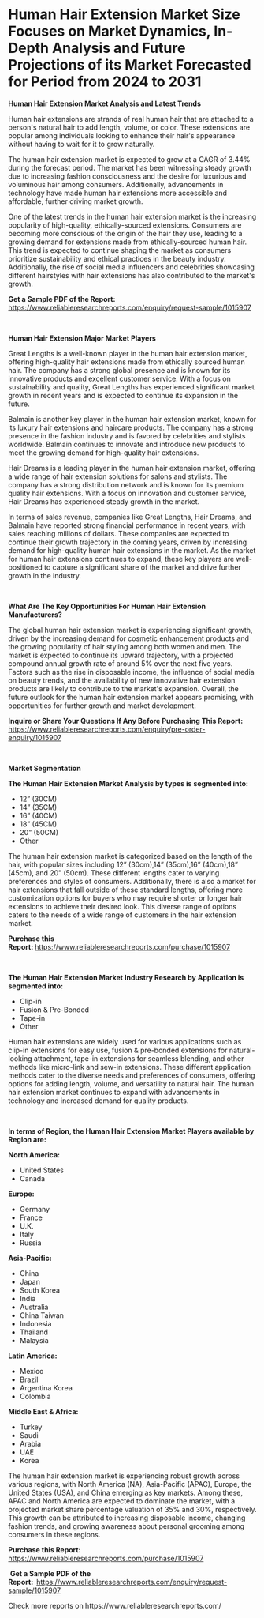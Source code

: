 <p><h1>Human Hair Extension Market Size Focuses on Market Dynamics, In-Depth Analysis and Future Projections of its Market Forecasted for Period from 2024 to 2031</h1></p><p><strong>Human Hair Extension Market Analysis and Latest Trends</strong></p>
<p><p>Human hair extensions are strands of real human hair that are attached to a person's natural hair to add length, volume, or color. These extensions are popular among individuals looking to enhance their hair's appearance without having to wait for it to grow naturally.</p><p>The human hair extension market is expected to grow at a CAGR of 3.44% during the forecast period. The market has been witnessing steady growth due to increasing fashion consciousness and the desire for luxurious and voluminous hair among consumers. Additionally, advancements in technology have made human hair extensions more accessible and affordable, further driving market growth.</p><p>One of the latest trends in the human hair extension market is the increasing popularity of high-quality, ethically-sourced extensions. Consumers are becoming more conscious of the origin of the hair they use, leading to a growing demand for extensions made from ethically-sourced human hair. This trend is expected to continue shaping the market as consumers prioritize sustainability and ethical practices in the beauty industry. Additionally, the rise of social media influencers and celebrities showcasing different hairstyles with hair extensions has also contributed to the market's growth.</p></p>
<p><strong>Get a Sample PDF of the Report:&nbsp;</strong> <a href="https://www.reliableresearchreports.com/enquiry/request-sample/1015907">https://www.reliableresearchreports.com/enquiry/request-sample/1015907</a></p>
<p>&nbsp;</p>
<p><strong>Human Hair Extension Major Market Players</strong></p>
<p><p>Great Lengths is a well-known player in the human hair extension market, offering high-quality hair extensions made from ethically sourced human hair. The company has a strong global presence and is known for its innovative products and excellent customer service. With a focus on sustainability and quality, Great Lengths has experienced significant market growth in recent years and is expected to continue its expansion in the future.</p><p>Balmain is another key player in the human hair extension market, known for its luxury hair extensions and haircare products. The company has a strong presence in the fashion industry and is favored by celebrities and stylists worldwide. Balmain continues to innovate and introduce new products to meet the growing demand for high-quality hair extensions.</p><p>Hair Dreams is a leading player in the human hair extension market, offering a wide range of hair extension solutions for salons and stylists. The company has a strong distribution network and is known for its premium quality hair extensions. With a focus on innovation and customer service, Hair Dreams has experienced steady growth in the market.</p><p>In terms of sales revenue, companies like Great Lengths, Hair Dreams, and Balmain have reported strong financial performance in recent years, with sales reaching millions of dollars. These companies are expected to continue their growth trajectory in the coming years, driven by increasing demand for high-quality human hair extensions in the market. As the market for human hair extensions continues to expand, these key players are well-positioned to capture a significant share of the market and drive further growth in the industry.</p></p>
<p>&nbsp;</p>
<p><strong>What Are The Key Opportunities For Human Hair Extension Manufacturers?</strong></p>
<p><p>The global human hair extension market is experiencing significant growth, driven by the increasing demand for cosmetic enhancement products and the growing popularity of hair styling among both women and men. The market is expected to continue its upward trajectory, with a projected compound annual growth rate of around 5% over the next five years. Factors such as the rise in disposable income, the influence of social media on beauty trends, and the availability of new innovative hair extension products are likely to contribute to the market's expansion. Overall, the future outlook for the human hair extension market appears promising, with opportunities for further growth and market development.</p></p>
<p><strong>Inquire or Share Your Questions If Any Before Purchasing This Report:</strong> <a href="https://www.reliableresearchreports.com/enquiry/pre-order-enquiry/1015907">https://www.reliableresearchreports.com/enquiry/pre-order-enquiry/1015907</a></p>
<p>&nbsp;</p>
<p><strong>Market Segmentation</strong></p>
<p><strong>The Human Hair Extension Market Analysis by types is segmented into:</strong></p>
<p><ul><li>12” (30CM)</li><li>14” (35CM)</li><li>16” (40CM)</li><li>18” (45CM)</li><li>20” (50CM)</li><li>Other</li></ul></p>
<p><p>The human hair extension market is categorized based on the length of the hair, with popular sizes including 12” (30cm),14” (35cm),16” (40cm),18” (45cm), and 20” (50cm). These different lengths cater to varying preferences and styles of consumers. Additionally, there is also a market for hair extensions that fall outside of these standard lengths, offering more customization options for buyers who may require shorter or longer hair extensions to achieve their desired look. This diverse range of options caters to the needs of a wide range of customers in the hair extension market.</p></p>
<p><strong>Purchase this Report:&nbsp;</strong><a href="https://www.reliableresearchreports.com/purchase/1015907">https://www.reliableresearchreports.com/purchase/1015907</a></p>
<p>&nbsp;</p>
<p><strong>The Human Hair Extension Market Industry Research by Application is segmented into:</strong></p>
<p><ul><li>Clip-in</li><li>Fusion & Pre-Bonded</li><li>Tape-in</li><li>Other</li></ul></p>
<p><p>Human hair extensions are widely used for various applications such as clip-in extensions for easy use, fusion & pre-bonded extensions for natural-looking attachment, tape-in extensions for seamless blending, and other methods like micro-link and sew-in extensions. These different application methods cater to the diverse needs and preferences of consumers, offering options for adding length, volume, and versatility to natural hair. The human hair extension market continues to expand with advancements in technology and increased demand for quality products.</p></p>
<p>&nbsp;</p>
<p><strong>In terms of Region, the Human Hair Extension Market Players available by Region are:</strong></p>
<p>
    <p> <strong> North America: </strong>
        <ul>
            <li>United States</li>
            <li>Canada</li>
        </ul>
        </p> 
    <p> <strong> Europe: </strong>
        <ul>
            <li>Germany</li>
            <li>France</li>
            <li>U.K.</li>
            <li>Italy</li>
            <li>Russia</li>
        </ul>
        </p> 
    <p> <strong> Asia-Pacific: </strong>
        <ul>
            <li>China</li>
            <li>Japan</li>
            <li>South Korea</li>
            <li>India</li>
            <li>Australia</li>
            <li>China Taiwan</li>
            <li>Indonesia</li>
            <li>Thailand</li>
            <li>Malaysia</li>
        </ul>
        </p> 
    <p> <strong> Latin America: </strong>
        <ul>
            <li>Mexico</li>
            <li>Brazil</li>
            <li>Argentina Korea</li>
            <li>Colombia</li>
        </ul>
        </p> 
    <p> <strong> Middle East & Africa: </strong>
        <ul>
            <li>Turkey</li>
            <li>Saudi</li>
            <li>Arabia</li>
            <li>UAE</li>
            <li>Korea</li>
        </ul>
    </p>
    </p>
<p><p>The human hair extension market is experiencing robust growth across various regions, with North America (NA), Asia-Pacific (APAC), Europe, the United States (USA), and China emerging as key markets. Among these, APAC and North America are expected to dominate the market, with a projected market share percentage valuation of 35% and 30%, respectively. This growth can be attributed to increasing disposable income, changing fashion trends, and growing awareness about personal grooming among consumers in these regions.</p></p>
<p><strong>Purchase this Report: </strong><a href="https://www.reliableresearchreports.com/purchase/1015907">https://www.reliableresearchreports.com/purchase/1015907</a></p>
<p>&nbsp;<strong>Get a Sample PDF of the Report:&nbsp;&nbsp;</strong><a href="https://www.reliableresearchreports.com/enquiry/request-sample/1015907">https://www.reliableresearchreports.com/enquiry/request-sample/1015907</a></p>
<p><strong></strong></p>
<p>Check more reports on https://www.reliableresearchreports.com/</p>